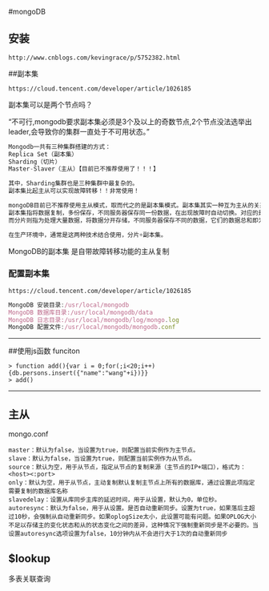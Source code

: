 #mongoDB

## 安装

```
http://www.cnblogs.com/kevingrace/p/5752382.html
```



##副本集

```
https://cloud.tencent.com/developer/article/1026185
```



副本集可以是两个节点吗？

“不可行,mongodb要求副本集必须是3个及以上的奇数节点,2个节点没法选举出leader,会导致你的集群一直处于不可用状态。”

```javascript
Mongodb一共有三种集群搭建的方式：
Replica Set（副本集）
Sharding（切片）
Master-Slaver（主从）【目前已不推荐使用了！！！】

其中，Sharding集群也是三种集群中最复杂的。
副本集比起主从可以实现故障转移！！非常使用！

mongoDB目前已不推荐使用主从模式，取而代之的是副本集模式。副本集其实一种互为主从的关系，可理解为主主。
副本集指将数据复制，多份保存，不同服务器保存同一份数据，在出现故障时自动切换。对应的是数据冗余、备份、镜像、读写分离、高可用性等关键词；
而分片则指为处理大量数据，将数据分开存储，不同服务器保存不同的数据，它们的数据总和即为整个数据集。追求的是高性能。

在生产环境中，通常是这两种技术结合使用，分片+副本集。
```

MongoDB的副本集 是自带故障转移功能的主从复制



### 配置副本集

```
https://cloud.tencent.com/developer/article/1026185
```



```javascript
MongoDB 安装目录:/usr/local/mongodb
MongoDB 数据库目录:/usr/local/mongodb/data
MongoDB 日志目录:/usr/local/mongodb/log/mongo.log 
MongoDB 配置文件:/usr/local/mongodb/mongodb.conf
```







---

##使用js函数  funciton  

```
> function add(){var i = 0;for(;i<20;i++){db.persons.insert({"name":"wang"+i})}}
> add()
```

---

## 主从

mongo.conf

```
master：默认为false，当设置为true，则配置当前实例作为主节点。
slave：默认为false，当设置为true，则配置当前实例作为从节点。
source：默认为空，用于从节点，指定从节点的复制来源（主节点的IP+端口），格式为：<host><:port>
only：默认为空，用于从节点，主动复制默认复制主节点上所有的数据库，通过设置此项指定需要复制的数据库名称
slavedelay：设置从库同步主库的延迟时间，用于从设置，默认为0，单位秒。
autoresync：默认为false，用于从设置。是否自动重新同步。设置为true，如果落后主超过10秒，会强制从自动重新同步。如果oplogSize太小，此设置可能有问题。如果OPLOG大小不足以存储主的变化状态和从的状态变化之间的差异，这种情况下强制重新同步是不必要的。当设置autoresync选项设置为false，10分钟内从不会进行大于1次的自动重新同步
```



## $lookup

多表关联查询